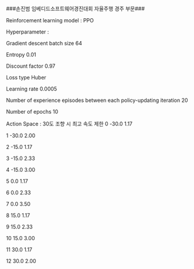 ###손진범 임베디드소프트웨어경진대회 자율주행 경주 부문###


Reinforcement learning model : PPO

Hyperparameter :

Gradient descent batch size
64

Entropy
0.01

Discount factor
0.97

Loss type
Huber

Learning rate
0.0005

Number of experience episodes between each policy-updating iteration
20

Number of epochs
10

Action Space : 30도 조향 시 최고 속도 제한
0
-30.0
1.17

1
-30.0
2.00

2
-15.0
1.17

3
-15.0
2.33

4
-15.0
3.00

5
0.0
1.17

6
0.0
2.33

7
0.0
3.50

8
15.0
1.17

9
15.0
2.33

10
15.0
3.00

11
30.0
1.17

12
30.0
2.00
